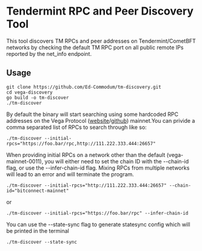 # Tendermint RPC and Peer Discovery Tool

This tool discovers TM RPCs and peer addresses on Tendermint/CometBFT networks by checking the default TM RPC port on all public remote IPs reported by the net_info endpoint. 


## Usage


```
git clone https://github.com/Ed-Commodum/tm-discovery.git
cd vega-discovery
go build -o tm-discover
./tm-discover
```

By default the binary will start searching using some hardcoded RPC addresses on the Vega Protocol ([website](vega.xyz)/[github](github.com/vegaprotocol)) mainnet.You can privide a comma separated list of RPCs to search through like so:
```
./tm-discover --initial-rpcs="https://foo.bar/rpc,http://111.222.333.444:26657"
```
When providing initial RPCs on a network other than the default (vega-mainnet-0011), you will either need to set the chain ID with the --chain-id flag, or use the --infer-chain-id flag. Mixing RPCs from multiple networks will lead to an error and will terminate the program.
```
./tm-discover --initial-rpcs="http://111.222.333.444:26657" --chain-id="bitconnect-mainnet"
```
or
```
./tm-discover --initial-rpcs="https://foo.bar/rpc" --infer-chain-id
```

You can use the --state-sync flag to generate statesync config which will be printed in the terminal

```
./tm-discover --state-sync
```
